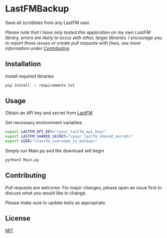 # LastFMBackup

Save all scrobbles from any LastFM user.

*Please note that I have only tested this application on my own LastFM library, errors are likely to occur with other, larger libraries. I encourage you to report these issues or create pull requests with fixes, see more information under [Contributing](#contributing)*

## Installation

Install required libraries

```bash
pip install -r requirements.txt
```

## Usage

Obtain an API key and secret from [LastFM](https://www.last.fm/api/account/create)

Set necessary environment variables

```bash
export LASTFM_API_KEY="<your_lastfm_api_key>"
export LASTFM_SHARED_SECRET="<your_lastfm_shared_secret>"
export USER="<lastfm_username_to_backup>"
```

Simply run Main.py and the download will begin

```bash
python3 Main.py
```

## <a name="contributing"></a> Contributing
Pull requests are welcome. For major changes, please open an issue first to discuss what you would like to change.

Please make sure to update tests as appropriate.

## License
[MIT](https://choosealicense.com/licenses/mit/)
